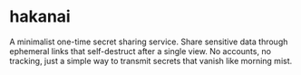 # hakanai
A minimalist one-time secret sharing service. Share sensitive data through ephemeral links that self-destruct after a single view. No accounts, no tracking, just a simple way to transmit secrets that vanish like morning mist.
